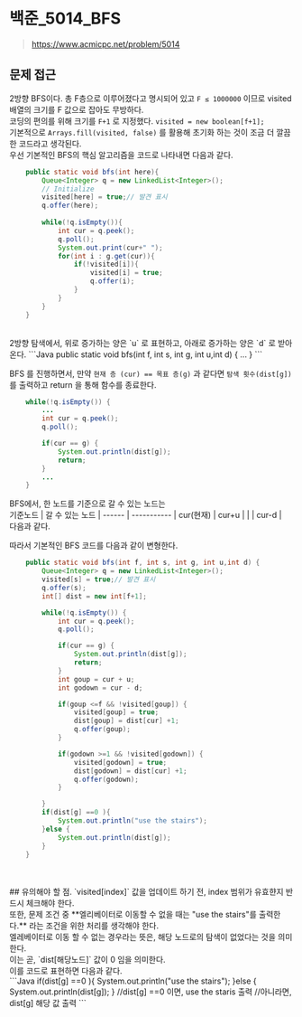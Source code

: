 # 백준_5014_BFS
> https://www.acmicpc.net/problem/5014

## 문제 접근
2방향 BFS이다. 총 F층으로 이루어졌다고 명시되어 있고 `F ≤ 1000000` 이므로 visited 배열의 크기를 F 값으로 잡아도 무방하다. <br>
코딩의 편의를 위해 크기를 `F+1` 로 지정했다.
`visited = new boolean[f+1];` <br>
기본적으로 `Arrays.fill(visited, false)` 를 활용해 초기화 하는 것이 조금 더 깔끔한 코드라고 생각된다. <br>
우선 기본적인 BFS의 핵심 알고리즘을 코드로 나타내면 다음과 같다. <br>
```Java
	public static void bfs(int here){
		Queue<Integer> q = new LinkedList<Integer>();
		// Initialize 
		visited[here] = true;// 발견 표시
		q.offer(here);
		
		while(!q.isEmpty()){
			int cur = q.peek();
			q.poll();
			System.out.print(cur+" ");
			for(int i : g.get(cur)){
				if(!visited[i]){
					visited[i] = true;
					q.offer(i);
				}
			}
		}
	}
```
<br>
2방향 탐색에서, 위로 증가하는 양은 `u` 로 표현하고, 아래로 증가하는 양은 `d` 로 받아온다. 
```Java
public static void bfs(int f, int s, int g, int u,int d) {
	...
}
```

BFS 를 진행하면서, 만약 `현재 층 (cur) == 목표 층(g)`  과 같다면 `탐색 횟수(dist[g])` 를 출력하고 return 을 통해 함수를 종료한다. <br>

```Java
	while(!q.isEmpty()) {
		...
		int cur = q.peek();
		q.poll();

		if(cur == g) {
			System.out.println(dist[g]);
			return;
		}
		...
	}
```
BFS에서, 한 노드를 기준으로 갈 수 있는 노드는 </br>
기준노드 | 갈 수 있는 노드 | 
------ | ----------- | 
cur(현재) | cur+u     | 
| | cur-d  |
<br>
다음과 같다. <br>

따라서 기본적인 BFS 코드를 다음과 같이 변형한다. <br>
```Java
	public static void bfs(int f, int s, int g, int u,int d) {
		Queue<Integer> q = new LinkedList<Integer>();
		visited[s] = true;// 발견 표시
		q.offer(s);
		int[] dist = new int[f+1];

		while(!q.isEmpty()) {
			int cur = q.peek();
			q.poll();

			if(cur == g) {
				System.out.println(dist[g]);
				return;
			}
			int goup = cur + u;
			int godown = cur - d;

			if(goup <=f && !visited[goup]) {
				visited[goup] = true;
				dist[goup] = dist[cur] +1;
				q.offer(goup);
			}

			if(godown >=1 && !visited[godown]) {
				visited[godown] = true;
				dist[godown] = dist[cur] +1;
				q.offer(godown);
			}

		}
		if(dist[g] ==0 ){
			System.out.println("use the stairs");
		}else {
			System.out.println(dist[g]);
		}
	}
```
<br>
<br>
## 유의해야 할 점.
`visited[index]` 값을 업데이트 하기 전, index 범위가 유효햔지 반드시 체크해야 한다. <br>
또한, 문제 조건 중 **엘리베이터로 이동할 수 없을 때는 "use the stairs"를 출력한다.** 라는 조건을 위한 처리를 생각해야 한다. <br>
엘레베이터로 이동 할 수 없는 경우라는 뜻은, 해당 노드로의 탐색이 없었다는 것을 의미한다. <br>
이는 곧, `dist[해당노드]` 값이 0 임을 의미한다. <br>
이를 코드로 표현하면 다음과 같다. <br>
```Java
	if(dist[g] ==0 ){
		System.out.println("use the stairs");
	}else {
		System.out.println(dist[g]);
	}
	//dist[g] ==0 이면, use the staris 출력
	//아니라면, dist[g] 해당 값 출력 
```